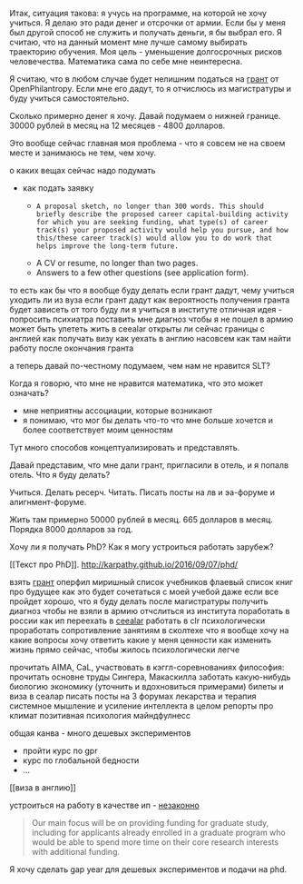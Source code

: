 Итак, ситуация такова: я учусь на программе, на которой не хочу учиться. Я делаю это ради денег и отсрочки от армии. Если бы у меня был другой способ не служить и получать деньги, я бы выбрал его. Я считаю, что на данный момент мне лучше самому выбирать траекторию обучения. Моя цель - уменьшение долгосрочных рисков человечества. Математика сама по себе мне неинтересна.

Я считаю, что в любом случае будет нелишним податься на [грант](https://www.openphilanthropy.org/focus/other-areas/early-career-funding-individuals-interested-improving-long-term-future) от OpenPhilantropy. Если мне его дадут, то я отчислюсь из магистратуры и буду учиться самостоятельно.

Сколько примерно денег я хочу. Давай подумаем о нижней границе. 30000 рублей в месяц на 12 месяцев - 4800 долларов.

Это вообще сейчас главная моя проблема - что я совсем не на своем месте и занимаюсь не тем, чем хочу. 

о каких вещах сейчас надо подумать
- как подать заявку
	-     A proposal sketch, no longer than 300 words. This should briefly describe the proposed career capital-building activity for which you are seeking funding, what type(s) of career track(s) your proposed activity would help you pursue, and how this/these career track(s) would allow you to do work that helps improve the long-term future.
	- A CV or resume, no longer than two pages.
    - Answers to a few other questions (see application form).

то есть как бы что я вообще буду делать если грант дадут, чему учиться
уходить ли из вуза если грант дадут
как вероятность получения гранта будет зависеть от того буду ли я учиться в институте
отличная идея - попросить психиатра поставить мне диагноз чтобы я не пошел в армию
может быть улететь жить в ceealar
открыты ли сейчас границы с англией
как получать визу
как уехать в англию насовсем
как там найти работу после окончания гранта

а теперь давай по-честному подумаем, чем нам не нравится SLT? 

Когда я говорю, что мне не нравится математика, что это может означать?
- мне неприятны ассоциации, которые возникают
- я понимаю, что мог бы делать что-то что мне больше хочется и более соответствует моим ценностям

Тут много способов концептуализировать и представлять.

Давай представим, что мне дали грант, пригласили в отель, и я попалв отель. Что я буду делать?

Учиться. Делать ресерч. Читать. Писать посты на лв и эа-форуме и алигнмент-форуме.

Жить там примерно 50000 рублей в месяц. 665 долларов в месяц. Порядка 8000 долларов за год.

Хочу ли я получать PhD? Как я могу устроиться работать зарубеж?

[[Текст про PhD]]. http://karpathy.github.io/2016/09/07/phd/

взять [грант](https://www.openphilanthropy.org/focus/other-areas/early-career-funding-individuals-interested-improving-long-term-future) оперфил
	миришный список учебников
	флаевый список книг про будущее
	как это будет сочетаться с моей учебой
	даже если все пройдет хорошо, что я буду делать после магистратуры
получить диагноз чтобы не взяли в армию
отчслиться из института
поработать в россии как ип
переехать в [ceealar](https://ceealar.org/)
работать в clr
психологически проработать сопротивление занятиям в сколтехе
что я вообще хочу
на какие вопросы хочу ответить
какие у меня ценности
как изменить жизнь прямо сейчас, чтобы жилось психологически легче

прочитать AIMA, CaL, участвовать в кэггл-соревнованиях
философия: прочитать основне труды Сингера, Макаскилла
заботать какую-нибудь биологию
экономику (уточнить и вдохновиться примерами)
билеты и виза в сеалар
писать посты на 3 форумах
лекарства и терапия
системное мышление и усиление интеллекта в целом
репорты про климат
позитивная психология
майндфулнесс

общая канва - много дешевых экспериментов
- пройти курс по gpr
- курс по глобальной бедности
- ...

[[виза в англию]]

устроиться на работу в качестве ип - [незаконно](https://journal.tinkoff.ru/ask/work-as-ip/)

> Our main focus will be on providing funding for graduate study, including for applicants already enrolled in a graduate program who would be able to spend more time on their core research interests with additional funding.

Я хочу сделать gap year для дешевых экспериментов и подачи на phd.